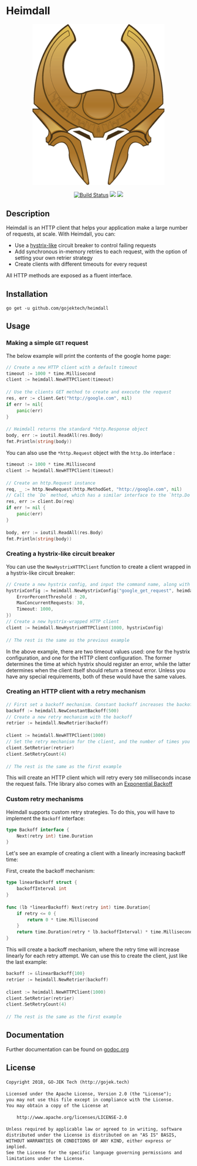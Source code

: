 # Heimdall

<p align="center"><img src="doc/logo.png" width="360"></p>
<p align="center">
  <a href="https://travis-ci.org/gojektech/heimdall"><img src="https://travis-ci.org/gojektech/heimdall.svg?branch=master" alt="Build Status"></img></a>
  <a href="https://goreportcard.com/report/github.com/gojektech/heimdall"><img src="https://goreportcard.com/badge/github.com/gojektech/heimdall"></img></a>
  <a href="https://golangci.com"><img src="https://golangci.com/badges/github.com/gojektech/heimdall.svg"></img></a>
</p>

## Description

Heimdall is an HTTP client that helps your application make a large number of requests, at scale. With Heimdall, you can:
- Use a [hystrix-like](https://github.com/afex/hystrix-go) circuit breaker to control failing requests
- Add synchronous in-memory retries to each request, with the option of setting your own retrier strategy
- Create clients with different timeouts for every request

All HTTP methods are exposed as a fluent interface.

## Installation
```
go get -u github.com/gojektech/heimdall
```

## Usage

### Making a simple `GET` request
The below example will print the contents of the google home page:

```go
// Create a new HTTP client with a default timeout
timeout := 1000 * time.Millisecond
client := heimdall.NewHTTPClient(timeout)

// Use the clients GET method to create and execute the request
res, err := client.Get("http://google.com", nil)
if err != nil{
	panic(err)
}

// Heimdall returns the standard *http.Response object
body, err := ioutil.ReadAll(res.Body)
fmt.Println(string(body))
```

You can also use the `*http.Request` object with the `http.Do` interface :

```go
timeout := 1000 * time.Millisecond
client := heimdall.NewHTTPClient(timeout)

// Create an http.Request instance
req, _ := http.NewRequest(http.MethodGet, "http://google.com", nil)
// Call the `Do` method, which has a similar interface to the `http.Do` method
res, err := client.Do(req)
if err != nil {
	panic(err)
}

body, err := ioutil.ReadAll(res.Body)
fmt.Println(string(body))
```

### Creating a hystrix-like circuit breaker

You can use the `NewHystrixHTTPClient` function to create a client wrapped in a hystrix-like circuit breaker:

```go
// Create a new hystrix config, and input the command name, along with other required options
hystrixConfig := heimdall.NewHystrixConfig("google_get_request", heimdall.HystrixCommandConfig{
    ErrorPercentThreshold : 20,
    MaxConcurrentRequests: 30,
    Timeout: 1000,
})
// Create a new hystrix-wrapped HTTP client
client := heimdall.NewHystrixHTTPClient(1000, hystrixConfig)

// The rest is the same as the previous example
```

In the above example, there are two timeout values used: one for the hystrix configuration, and one for the HTTP client configuration. The former determines the time at which hystrix should register an error, while the latter determines when the client itself should return a timeout error. Unless you have any special requirements, both of these would have the same values.

### Creating an HTTP client with a retry mechanism

```go
// First set a backoff mechanism. Constant backoff increases the backoff at a constant rate
backoff := heimdall.NewConstantBackoff(500)
// Create a new retry mechanism with the backoff
retrier := heimdall.NewRetrier(backoff)

client := heimdall.NewHTTPClient(1000)
// Set the retry mechanism for the client, and the number of times you would like to retry
client.SetRetrier(retrier)
client.SetRetryCount(4)

// The rest is the same as the first example
```

This will create an HTTP client which will retry every `500` milliseconds incase the request fails. THe library also comes with an [Exponential Backoff](https://www.godoc.org/github.com/gojektech/heimdall#NewExponentialBackoff)

### Custom retry mechanisms

Heimdall supports custom retry strategies. To do this, you will have to implement the `Backoff` interface:

```go
type Backoff interface {
	Next(retry int) time.Duration
}
```

Let's see an example of creating a client with a linearly increasing backoff time:

First, create the backoff mechanism:

```go
type linearBackoff struct {
	backoffInterval int
}

func (lb *linearBackoff) Next(retry int) time.Duration{
	if retry <= 0 {
		return 0 * time.Millisecond
	}
	return time.Duration(retry * lb.backoffInterval) * time.Millisecond
}
```

This will create a backoff mechanism, where the retry time will increase linearly for each retry attempt. We can use this to create the client, just like the last example:

```go
backoff := &linearBackoff{100}
retrier := heimdall.NewRetrier(backoff)

client := heimdall.NewHTTPClient(1000)
client.SetRetrier(retrier)
client.SetRetryCount(4)

// The rest is the same as the first example
```

## Documentation

Further documentation can be found on [godoc.org](https://www.godoc.org/github.com/gojektech/heimdall)

## License

```
Copyright 2018, GO-JEK Tech (http://gojek.tech)

Licensed under the Apache License, Version 2.0 (the "License");
you may not use this file except in compliance with the License.
You may obtain a copy of the License at

    http://www.apache.org/licenses/LICENSE-2.0

Unless required by applicable law or agreed to in writing, software
distributed under the License is distributed on an "AS IS" BASIS,
WITHOUT WARRANTIES OR CONDITIONS OF ANY KIND, either express or implied.
See the License for the specific language governing permissions and
limitations under the License.
```
